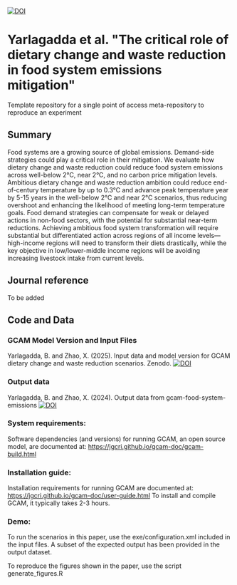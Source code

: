 [![DOI](https://zenodo.org/badge/265119113.svg)](https://zenodo.org/badge/latestdoi/265119113)

# Yarlagadda et al. "The critical role of dietary change and waste reduction in food system emissions mitigation"
Template repository for a single point of access meta-repository to reproduce an experiment

## Summary
Food systems are a growing source of global emissions. Demand-side strategies could play a critical role in their mitigation. We evaluate how dietary change and waste reduction could reduce food system emissions across well-below 2°C, near 2°C, and no carbon price mitigation levels. Ambitious dietary change and waste reduction ambition could reduce end-of-century temperature by up to 0.3°C and advance peak temperature year by 5-15 years in the well-below 2°C and near 2°C scenarios, thus reducing overshoot and enhancing the likelihood of meeting long-term temperature goals. Food demand strategies can compensate for weak or delayed actions in non-food sectors, with the potential for substantial near-term reductions.  Achieving ambitious food system transformation will require substantial but differentiated action across regions of all income levels—high-income regions will need to transform their diets drastically, while the key objective in low/lower-middle income regions will be avoiding increasing livestock intake from current levels.

## Journal reference
To be added

## Code and Data
### GCAM Model Version and Input Files
Yarlagadda, B. and Zhao, X. (2025). Input data and model version for GCAM dietary change and waste reduction scenarios. Zenodo.
[![DOI](https://zenodo.org/badge/DOI/10.5281/zenodo.15540255.svg)](https://doi.org/10.5281/zenodo.15540255)

### Output data
Yarlagadda, B. and Zhao, X. (2024). Output data from gcam-food-system-emissions
[![DOI](https://zenodo.org/badge/DOI/10.5281/zenodo.15540132.svg)](https://doi.org/10.5281/zenodo.15540132)

### System requirements:
Software dependencies (and versions) for running GCAM, an open source model, are documented at: 
https://jgcri.github.io/gcam-doc/gcam-build.html

### Installation guide:
Installation requirements for running GCAM are documented at:
https://jgcri.github.io/gcam-doc/user-guide.html
To install and compile GCAM, it typically takes 2-3 hours.

### Demo:
To run the scenarios in this paper, use the exe/configuration.xml included in the input files.
A subset of the expected output has been provided in the output dataset.

To reproduce the figures shown in the paper, use the script generate_figures.R
